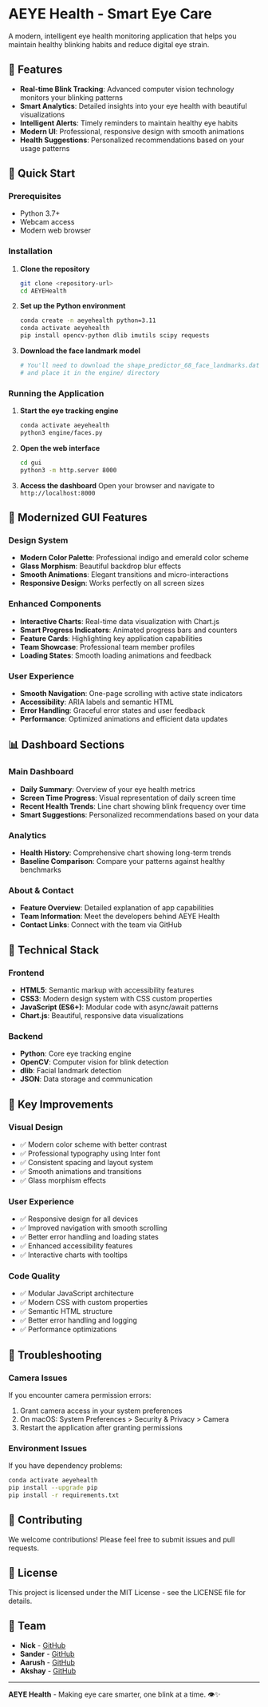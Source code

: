 # AEYE Health - Smart Eye Care

A modern, intelligent eye health monitoring application that helps you maintain healthy blinking habits and reduce digital eye strain.

## 🌟 Features

- **Real-time Blink Tracking**: Advanced computer vision technology monitors your blinking patterns
- **Smart Analytics**: Detailed insights into your eye health with beautiful visualizations
- **Intelligent Alerts**: Timely reminders to maintain healthy eye habits
- **Modern UI**: Professional, responsive design with smooth animations
- **Health Suggestions**: Personalized recommendations based on your usage patterns

## 🚀 Quick Start

### Prerequisites

- Python 3.7+
- Webcam access
- Modern web browser

### Installation

1. **Clone the repository**
   ```bash
   git clone <repository-url>
   cd AEYEHealth
   ```

2. **Set up the Python environment**
   ```bash
   conda create -n aeyehealth python=3.11
   conda activate aeyehealth
   pip install opencv-python dlib imutils scipy requests
   ```

3. **Download the face landmark model**
   ```bash
   # You'll need to download the shape_predictor_68_face_landmarks.dat file
   # and place it in the engine/ directory
   ```

### Running the Application

1. **Start the eye tracking engine**
   ```bash
   conda activate aeyehealth
   python3 engine/faces.py
   ```

2. **Open the web interface**
   ```bash
   cd gui
   python3 -m http.server 8000
   ```

3. **Access the dashboard**
   Open your browser and navigate to `http://localhost:8000`

## 🎨 Modernized GUI Features

### Design System
- **Modern Color Palette**: Professional indigo and emerald color scheme
- **Glass Morphism**: Beautiful backdrop blur effects
- **Smooth Animations**: Elegant transitions and micro-interactions
- **Responsive Design**: Works perfectly on all screen sizes

### Enhanced Components
- **Interactive Charts**: Real-time data visualization with Chart.js
- **Smart Progress Indicators**: Animated progress bars and counters
- **Feature Cards**: Highlighting key application capabilities
- **Team Showcase**: Professional team member profiles
- **Loading States**: Smooth loading animations and feedback

### User Experience
- **Smooth Navigation**: One-page scrolling with active state indicators
- **Accessibility**: ARIA labels and semantic HTML
- **Error Handling**: Graceful error states and user feedback
- **Performance**: Optimized animations and efficient data updates

## 📊 Dashboard Sections

### Main Dashboard
- **Daily Summary**: Overview of your eye health metrics
- **Screen Time Progress**: Visual representation of daily screen time
- **Recent Health Trends**: Line chart showing blink frequency over time
- **Smart Suggestions**: Personalized recommendations based on your data

### Analytics
- **Health History**: Comprehensive chart showing long-term trends
- **Baseline Comparison**: Compare your patterns against healthy benchmarks

### About & Contact
- **Feature Overview**: Detailed explanation of app capabilities
- **Team Information**: Meet the developers behind AEYE Health
- **Contact Links**: Connect with the team via GitHub

## 🔧 Technical Stack

### Frontend
- **HTML5**: Semantic markup with accessibility features
- **CSS3**: Modern design system with CSS custom properties
- **JavaScript (ES6+)**: Modular code with async/await patterns
- **Chart.js**: Beautiful, responsive data visualizations

### Backend
- **Python**: Core eye tracking engine
- **OpenCV**: Computer vision for blink detection
- **dlib**: Facial landmark detection
- **JSON**: Data storage and communication

## 🎯 Key Improvements

### Visual Design
- ✅ Modern color scheme with better contrast
- ✅ Professional typography using Inter font
- ✅ Consistent spacing and layout system
- ✅ Smooth animations and transitions
- ✅ Glass morphism effects

### User Experience
- ✅ Responsive design for all devices
- ✅ Improved navigation with smooth scrolling
- ✅ Better error handling and loading states
- ✅ Enhanced accessibility features
- ✅ Interactive charts with tooltips

### Code Quality
- ✅ Modular JavaScript architecture
- ✅ Modern CSS with custom properties
- ✅ Semantic HTML structure
- ✅ Better error handling and logging
- ✅ Performance optimizations

## 🐛 Troubleshooting

### Camera Issues
If you encounter camera permission errors:
1. Grant camera access in your system preferences
2. On macOS: System Preferences > Security & Privacy > Camera
3. Restart the application after granting permissions

### Environment Issues
If you have dependency problems:
```bash
conda activate aeyehealth
pip install --upgrade pip
pip install -r requirements.txt
```

## 🤝 Contributing

We welcome contributions! Please feel free to submit issues and pull requests.

## 📄 License

This project is licensed under the MIT License - see the LICENSE file for details.

## 👥 Team

- **Nick** - [GitHub](https://github.com/AgarwalAarush)
- **Sander** - [GitHub](https://github.com/akshayshivkumar)
- **Aarush** - [GitHub](https://github.com/nickflix3003)
- **Akshay** - [GitHub](https://github.com/sandervonk)

---

**AEYE Health** - Making eye care smarter, one blink at a time. 👁️✨